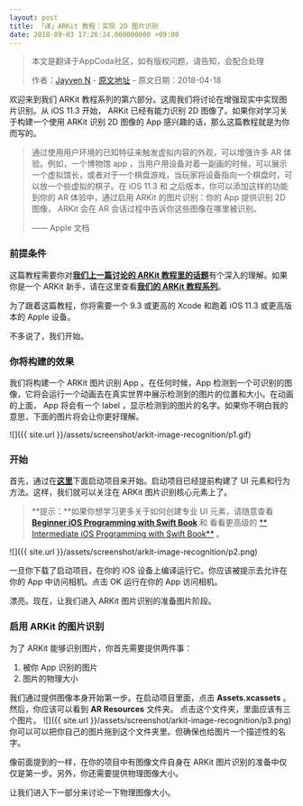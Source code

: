 ```yaml
---
layout: post
title: 「译」ARKit 教程：实现 2D 图片识别
date: 2018-09-03 17:26:24.000000000 +09:00
---
```


> 本文是翻译于AppCoda社区，如有版权问题，请告知，会配合处理
>  
>  作者：[Jayven N](https://medium.com/@jayvenn)    -    [原文地址](https://www.appcoda.com/arkit-image-recognition/)    -    原文日期：2018-04-18


欢迎来到我们 ARKit 教程系列的第六部分。这周我们将讨论在增强现实中实现图片识别。从 iOS 11.3 开始， ARKit 已经有能力识别 2D 图像了。如果你对学习关于构建一个使用 ARKit 识别 2D 图像的 App 感兴趣的话，那么这篇教程就是为你而写的。

> 通过使用用户环境的已知特征来触发虚拟内容的外观，可以增强许多 AR 体验。例如，一个博物馆 app ，当用户用设备对着一副画的时候，可以展示一个虚拟馆长，或者对于一个棋盘游戏，当玩家将设备指向一个棋盘时，可以放一个些虚拟的棋子。在 iOS 11.3 和 之后版本，你可以添加这样的功能到你的 AR 体验中，通过启用 ARKit 的图片识别：你的 App 提供识别 2D 图像， ARKit 会在 AR 会话过程中告诉你这些图像在哪里被识别。
> 
> —— Apple 文档 


### 前提条件

这篇教程需要你对[**我们上一篇讨论的 ARKit 教程里的话题**](https://emptywalker.github.io/2018/08/arkit-light-estimation/)有个深入的理解。如果你是一个 ARKit 新手，请在这里查看[**我们的 ARKit 教程系列**](https://www.appcoda.com/tag/arkit/)。

为了跟着这篇教程，你将需要一个 9.3 或更高的 Xcode 和跑着 iOS 11.3 或更高版本的 Apple 设备。

不多说了，我们开始。

### 你将构建的效果

我们将构建一个 ARKit 图片识别 App 。在任何时候，App 检测到一个可识别的图像，它将会运行一个动画去在真实世界中展示检测到的图片的位置和大小。在动画的上面， App 将会有一个 label ，显示检测到的图片的名字。如果你不明白我的意思，下面的图片将会让你更好理解。

![]({{  site.url  }}/assets/screenshot/arkit-image-recognition/p1.gif)


### 开始

首先，通过在[**这里**](https://raw.githubusercontent.com/appcoda/ARKitImageRecognition/master/StarterProject.zip)下面启动项目来开始。启动项目已经提前构建了 UI 元素和行为方法。这样，我们就可以关注在 ARKit 图片识别核心元素上了。

> **提示：**如果你想学习更多关于如何创建专业 UI 元素，请随意查看 [**Beginner iOS Programming with Swift Book**](https://www.appcoda.com/swift/) 和 看看更高级的 [** Intermediate iOS Programming with Swift Book**](https://www.appcoda.com/intermediate-swift-programming-book/) 。
> 

![]({{  site.url  }}/assets/screenshot/arkit-image-recognition/p2.png)

一旦你下载了启动项目，在你的 iOS 设备上编译运行它。你应该被提示去允许在你的 App 中访问相机。点击 OK 运行在你的 App 访问相机。

漂亮。现在，让我们进入 ARKit 图片识别的准备图片阶段。

### 启用 ARKit 的图片识别
为了 ARKit 能够识别图片，你首先需要提供两件事：

1. 被你 App 识别的图片
2. 图片的物理大小

我们通过提供图像本身开始第一步。在启动项目里面，点击 **Assets.xcassets** 。然后，你应该可以看到 **AR Resources** 文件夹。 点击这个文件夹，里面应该有三个图片。
![]({{  site.url  }}/assets/screenshot/arkit-image-recognition/p3.png)
你可以可以把你自己的图片拖到这个文件夹里。但确保也给图片一个描述性的名字。

像前面提到的一样，在你的项目中有图像文件自身在 ARKit 图片识别的准备中仅仅是第一步。另外，你还需要提供物理图像大小。

让我们进入下一部分来讨论一下物理图像大小。




